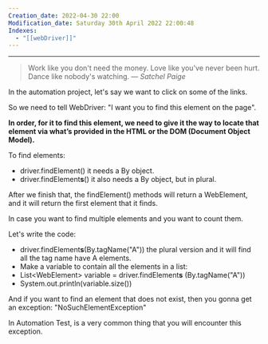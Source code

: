 ```yaml
---
Creation_date: 2022-04-30 22:00
Modification_date: Saturday 30th April 2022 22:00:48
Indexes:
  - "[[webDriver]]"
---
```


----


> Work like you don't need the money. Love like you've never been hurt. Dance like nobody's watching.
> — <cite>Satchel Paige</cite>

In the automation project, let's say we want to click on some of the links.

So we need to tell WebDriver: "I want you to find this element on the page".

**In order, for it to find this element, we need to give it the way to locate that element via what’s provided in the HTML or the DOM (Document Object Model).**

To find elements:

-   driver.findElement() it needs a By object.
-   driver.findElement**s**() it also needs a By object, but in plural.

After we finish that, the findElement() methods will return a WebElement, and it will return the first element that it finds.

In case you want to find multiple elements and you want to count them.

Let's write the code:

-   driver.findElement**s**(By.tagName("A")) the plural version and it will find all the tag name have A elements.
-   Make a variable to contain all the elements in a list:
-   List\<WebElement> variable = driver.findElement**s** (By.tagName("A"))
-   System.out.println(variable.size())

And if you want to find an element that does not exist, then you gonna get an exception: "NoSuchElementException"

In Automation Test, is a very common thing that you will encounter this exception.